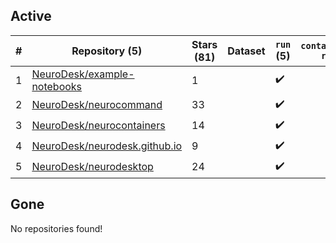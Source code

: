 ## Active
| # | Repository (5) | Stars (81) | Dataset | `run` (5) | `containers-run` |
| --- | --- | --- | --- | --- | --- |
| 1 | [NeuroDesk/example-notebooks](https://github.com/NeuroDesk/example-notebooks) | 1 |  | :heavy_check_mark: |  |
| 2 | [NeuroDesk/neurocommand](https://github.com/NeuroDesk/neurocommand) | 33 |  | :heavy_check_mark: |  |
| 3 | [NeuroDesk/neurocontainers](https://github.com/NeuroDesk/neurocontainers) | 14 |  | :heavy_check_mark: |  |
| 4 | [NeuroDesk/neurodesk.github.io](https://github.com/NeuroDesk/neurodesk.github.io) | 9 |  | :heavy_check_mark: |  |
| 5 | [NeuroDesk/neurodesktop](https://github.com/NeuroDesk/neurodesktop) | 24 |  | :heavy_check_mark: |  |

## Gone
No repositories found!
